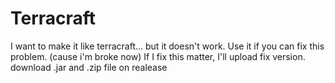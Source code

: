 # Terracraft
I want to make it like terracraft... but it doesn't work.
Use it if you can fix this problem. (cause i'm broke now)
If I fix this matter, I'll upload fix version.
download .jar and .zip file on realease
